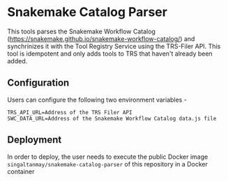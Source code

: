 # Snakemake Catalog Parser

This tools parses the Snakemake Workflow Catalog (https://snakemake.github.io/snakemake-workflow-catalog/) and synchrinizes it with the Tool Registry Service using the TRS-Filer API. This tool is idempotent and only adds tools to TRS that haven't already been added.

## Configuration
Users can configure the following two environment variables -

```
TRS_API_URL=Address of the TRS Filer API
SWC_DATA_URL=Address of the Snakemake Workflow Catalog data.js file
```

## Deployment
In order to deploy, the user needs to execute the public Docker image `singaltanmay/snakemake-catalog-parser` of this repository in a Docker container 